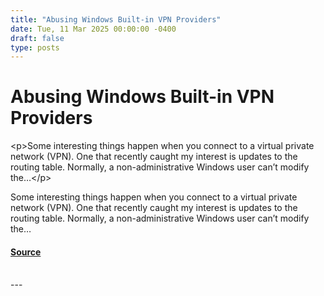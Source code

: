 ```yaml
---
title: "Abusing Windows Built-in VPN Providers"
date: Tue, 11 Mar 2025 00:00:00 -0400
draft: false
type: posts
---
```

# Abusing Windows Built-in VPN Providers





 &lt;p&gt;Some interesting things happen when you connect to a virtual private network (VPN). One that recently caught my interest is updates to the routing table. Normally, a non-administrative Windows user can’t modify the…&lt;/p&gt; 

<p>Some interesting things happen when you connect to a virtual private network (VPN). One that recently caught my interest is updates to the routing table. Normally, a non-administrative Windows user can’t modify the…</p>

#### [Source](https://trustedsec.com/blog/abusing-windows-built-in-vpn-providers)

<br/>
---
